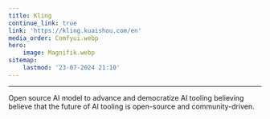 ```yaml
---
title: Kling
continue_link: true
link: 'https://kling.kuaishou.com/en'
media_order: Comfyui.webp
hero:
    image: Magnifik.webp
sitemap:
    lastmod: '23-07-2024 21:10'
---
```


---
Open source AI model to advance and democratize AI tooling believing believe that the future of AI tooling is open-source and community-driven.